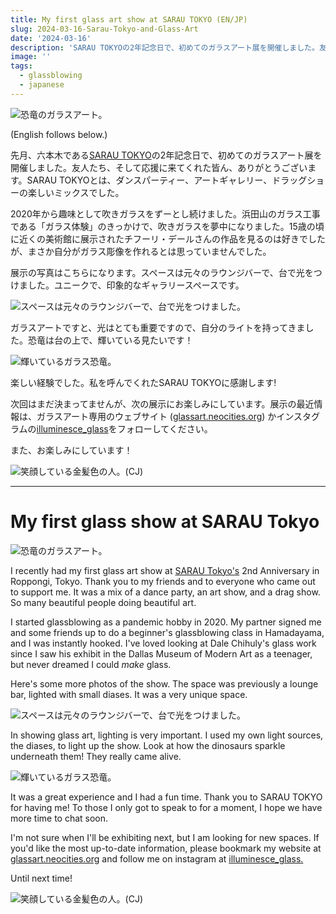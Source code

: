 ```yaml
---
title: My first glass art show at SARAU TOKYO (EN/JP)
slug: 2024-03-16-Sarau-Tokyo-and-Glass-Art
date: '2024-03-16'
description: 'SARAU TOKYOの2年記念日で、初めてのガラスアート展を開催しました。友人たち、そして応援に来てくれた皆ん、ありがとうございます。'
image: ''
tags:
  - glassblowing
  - japanese
---
```


![恐竜のガラスアート。](sarau_01.png)

(English follows below.)

先月、六本木である[SARAU TOKYO](https://www.instagram.com/sarautokyo/)の2年記念日で、初めてのガラスアート展を開催しました。友人たち、そして応援に来てくれた皆ん、ありがとうございます。SARAU TOKYOとは、ダンスパーティー、アートギャレリー、ドラッグショーの楽しいミックスでした。

2020年から趣味として吹きガラスをずーとし続けました。浜田山のガラス工事である「ガラス体験」のきっかけで、吹きガラスを夢中になりました。15歳の頃に近くの美術館に展示されたチフーリ・デールさんの作品を見るのは好きでしたが、まさか自分がガラス彫像を作れるとは思っていませんでした。

展示の写真はこちらになります。スペースは元々のラウンジバーで、台で光をつけました。ユニークで、印象的なギャラリースペースです。

![スペースは元々のラウンジバーで、台で光をつけました。](sarau_02.png)

ガラスアートですと、光はとても重要ですので、自分のライトを持ってきました。恐竜は台の上で、輝いている見たいです！

![輝いているガラス恐竜。](sarau_03.png)

楽しい経験でした。私を呼んでくれたSARAU TOKYOに感謝します!

次回はまだ決まってませんが、次の展示にお楽しみにしています。展示の最近情報は、ガラスアート専用のウェブサイト ([glassart.neocities.org](https://glassart.neocities.org)) かインスタグラムの[illuminesce\_glass](https://www.instagram.com/illuminesce_glass/)をフォローしてください。

また、お楽しみにしています！

![笑顔している金髪色の人。(CJ)](sarau_04.png)

---

# My first glass show at SARAU Tokyo

![恐竜のガラスアート。](sarau_01.png)

I recently had my first glass art show at [SARAU Tokyo's](https://www.instagram.com/sarautokyo/) 2nd Anniversary in Roppongi, Tokyo. Thank you to my friends and to everyone who came out to support me. It was a mix of a dance party, an art show, and a drag show. So many beautiful people doing beautiful art.

I started glassblowing as a pandemic hobby in 2020. My partner signed me and some friends up to do a beginner's glassblowing class in Hamadayama, and I was instantly hooked. I've loved looking at Dale Chihuly's glass work since I saw his exhibit in the Dallas Museum of Modern Art as a teenager, but never dreamed I could _make_ glass.

Here's some more photos of the show. The space was previously a lounge bar, lighted with small diases. It was a very unique space.

![スペースは元々のラウンジバーで、台で光をつけました。](sarau_02.png)

In showing glass art, lighting is very important. I used my own light sources, the diases, to light up the show. Look at how the dinosaurs sparkle underneath them! They really came alive.

![輝いているガラス恐竜。](sarau_03.png)

It was a great experience and I had a fun time. Thank you to SARAU TOKYO for having me! To those I only got to speak to for a moment, I hope we have more time to chat soon.

I'm not sure when I'll be exhibiting next, but I am looking for new spaces. If you'd like the most up-to-date information, please bookmark my website at [glassart.neocities.org](https://glassart.neocities.org) and follow me on instagram at [illuminesce\_glass.](https://www.instagram.com/illuminesce_glass/)

Until next time!

![笑顔している金髪色の人。(CJ)](sarau_04.png)
